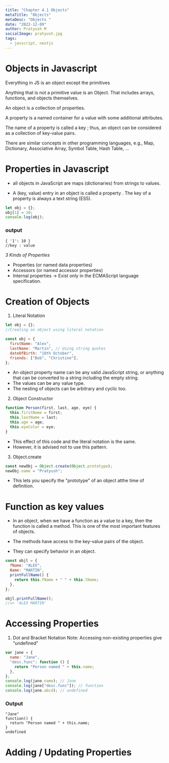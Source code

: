 ```yaml
---
title: "Chapter 4.1 Objects"
metaTitle: "Objects"
metaDesc: "Objects "
date: "2022-12-09"
author: Pratyush M
socialImage: pratyush.jpg
tags:
  - javscript, nextjs
---
```


# Objects in Javascript

Everything in JS is an object except the primitives

Anything that is not a primitive value is an Object. That includes arrays, functions, and objects themselves.

An object is a collection of properties.

A property is a named container for a value with some additional attributes.

The name of a property is called a key ; thus, an object can be considered as a collection of key-value pairs.

There are similar concepts in other programming languages,
e.g., Map, Dictionary, Associative Array, Symbol Table, Hash Table, ...

# Properties in Javascript

- all objects in JavaScript are maps (dictionaries) from
  strings to values.

- A (key, value) entry in an object is called a property . The key of a property is always a text string (ES5).

```js
let obj = {};
obj[1] = 10;
console.log(obj);
```

### output

```
{ '1': 10 }
//key : value
```

_3 Kinds of Properties_

- Properties (or named data properties)
- Accessors (or named accessor properties)
- Internal properties
  -> Exist only in the ECMAScript language specification.

# Creation of Objects

1. Literal Notation

```js
let obj = {};
//Creating an object using literal notation
```

```js
const obj = {
  firstName: "Alex",
  lastName: "Martin", // Using string quotes
  dateOfBirth: "18th October",
  friends: ["Bob", "Christine"],
};
```

- An object property name can be any valid JavaScript string, or anything that can be converted to a string including the empty string.
- The values can be any value type.
- The nesting of objects can be arbitrary and cyclic too.

2. Object Constructor

```js
function Person(first, last, age, eye) {
  this.firstName = first;
  this.lastName = last;
  this.age = age;
  this.eyeColor = eye;
}
```

- This effect of this code and the literal notation is the same.
- However, it is advised not to use this pattern.

3. Object.create

```js
const newObj = Object.create(Object.prototype);
newObj.name = "Pratyush";
```

- This lets you specify the "prototype" of an object atthe time of definition.

# Function as key values

- In an object, when we have a function as a value to a key, then the function is called a method. This is one of the most important features of objects.
- The methods have access to the key-value pairs of the object.

- They can specify behavior in an object.

```js
const objl = {
  fName: "ALEX",
  Name: "MARTIN",
  printFullName() {
    return this.fName + " " + this.lName;
  },
};

objl.printFullName();
//=> 'ALEX MARTIN'
```

# Accessing Properties

1.  Dot and Bracket Notation
    Note: Accessing non-existing properties give “undefined”

```js
var jane = {
  name: "Jane",
  "desc.func": function () {
    return "Person named " + this.name;
  },
};
console.log(jane.name); // Jane
console.log(jane["desc.func"]); // function
console.log(jane.abcd); // undefined
```

### Output

```
"Jane"
function() {
  return "Person named " + this.name;
}
undefined
```

# Adding / Updating Properties

